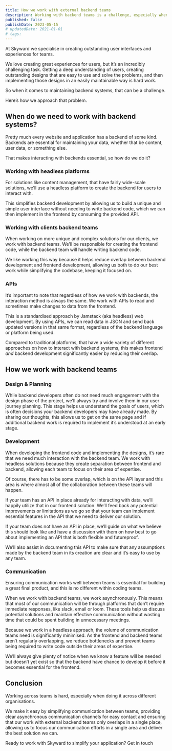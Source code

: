 ```yaml
---
title: How we work with external backend teams
description: Working with backend teams is a challenge, especially when they’re from a different org. Here’s how we simplify the process of developing with other teams
published: false
publishDate: 2023-05-15
# updatedDate: 2021-01-01
# tags:
---
```


At Skyward we specialise in creating outstanding user interfaces and experiences for teams.

We love creating great experiences for users, but it’s an incredibly challenging task. Getting a deep understanding of users, creating outstanding designs that are easy to use and solve the problems, and then implementing those designs in an easily maintainable way is hard work.

So when it comes to maintaining backend systems, that can be a challenge.

Here’s how we approach that problem.

## When do we need to work with backend systems?

Pretty much every website and application has a backend of some kind. Backends are essential for maintaining your data, whether that be content, user data, or something else.

That makes interacting with backends essential, so how do we do it?

### Working with headless platforms

For solutions like content management, that have fairly wide-scale solutions, we’ll use a headless platform to create the backend for users to interact with.

This simplifies backend development by allowing us to build a unique and simple user interface without needing to write backend code, which we can then implement in the frontend by consuming the provided API.

### Working with clients backend teams

When working on more unique and complex solutions for our clients, we work with backend teams. We’ll be responsible for creating the frontend code, while the backend team will handle writing backend code.

We like working this way because it helps reduce overlap between backend development and frontend development, allowing us both to do our best work while simplifying the codebase, keeping it focused on.

### APIs

It’s important to note that regardless of how we work with backends, the interaction method is always the same. We work with APIs to read and sometimes make changes to data from the frontend.

This is a standardised approach by Jamstack (aka headless) web development. By using APIs, we can read data in JSON and send back updated versions in that same format, regardless of the backend language or platform being used.

Compared to traditional platforms, that have a wide variety of different approaches on how to interact with backend systems, this makes frontend _and_ backend development significantly easier by reducing their overlap.

## How we work with backend teams

### Design & Planning

While backend developers often do not need much engagement with the design phase of the project, we’ll always try and involve them in our user journey planning. This stage helps us understand the goals of users, which is often decisions your backend developers may have already made. By sharing our thoughts, this allows us to get on the same page and if additional backend work is required to implement it’s understood at an early stage.

### Development

When developing the frontend code and implementing the designs, it’s rare that we need much interaction with the backend team. We work with headless solutions because they create separation between frontend and backend, allowing each team to focus on their area of expertise.

Of course, there has to be some overlap, which is on the API layer and this area is where almost all of the collaboration between these teams will happen.

If your team has an API in place already for interacting with data, we’ll happily utilize that in our frontend solution. We’ll feed back any potential improvements or limitations as we go so that your team can implement essential features in the API that we need to deliver our solution.

If your team does not have an API in place, we’ll guide on what we believe this should look like and have a discussion with them on how best to go about implementing an API that is both flexible and futureproof.

We’ll also assist in documenting this API to make sure that any assumptions made by the backend team in its creation are clear and it’s easy to use by any team.

### Communication

Ensuring communication works well between teams is essential for building a great final product, and this is no different within coding teams.

When we work with backend teams, we work asynchronously. This means that most of our communication will be through platforms that don’t require immediate responses, like slack, email or loom. These tools help us discuss potential solutions and maintain effective communication without wasting time that could be spent building in unnecessary meetings.

Because we work in a headless approach, the volume of communication teams need is significantly minimised. As the frontend and backend teams aren’t regularly overlapping, we reduce bottlenecks and prevent teams being required to write code outside their areas of expertise.

We’ll always give plenty of notice when we know a feature will be needed but doesn’t yet exist so that the backend have chance to develop it before it becomes essential for the frontend.

## Conclusion

Working across teams is hard, especially when doing it across different organisations.

We make it easy by simplifying communication between teams, providing clear asynchronous communication channels for easy contact and ensuring that our work with external backend teams only overlaps in a single place, allowing us to focus our communication efforts in a single area and deliver the best solution we can.

Ready to work with Skyward to simplify your application? Get in touch
